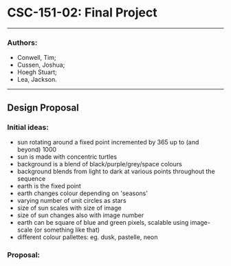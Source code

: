 # CSC-151-02: Final Project
---
### Authors:
* Conwell, Tim;
* Cussen, Joshua;
* Hoegh Stuart;
* Lea, Jackson.

---
## Design Proposal
### Initial ideas:
* sun rotating around a fixed point incremented by 365 up to (and beyond) 1000
* sun is made with concentric turtles
* background is a blend of black/purple/grey/space colours
* background blends from light to dark at various points throughout the sequence
* earth is the fixed point
* earth changes colour depending on 'seasons'
* varying number of unit circles as stars
* size of sun scales with size of image
* size of sun changes also with image number
* earth can be square of blue and green pixels, scalable using image-scale (or something like that)
* different colour pallettes: eg. dusk, pastelle, neon

### Proposal:
